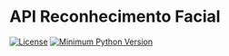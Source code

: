 # API Reconhecimento Facial

[![License](https://img.shields.io/badge/license-GazinLab-red)]()
[![Minimum Python Version](https://img.shields.io/badge/python-%5E3.5.0-blue)]()

